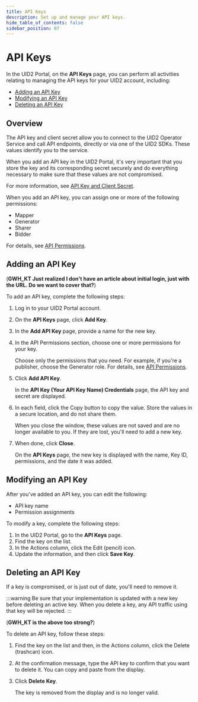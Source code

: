 ```yaml
---
title: API Keys
description: Set up and manage your API keys.
hide_table_of_contents: false
sidebar_position: 07
---
```


# API Keys

In the UID2 Portal, on the **API Keys** page, you can perform all activities relating to managing the API keys for your UID2 account, including:

- [Adding an API Key](#adding-an-api-key)
- [Modifying an API Key](#modifying-an-api-key)
- [Deleting an API Key](#deleting-an-api-key)

## Overview

The API key and client secret allow you to connect to the UID2 Operator Service and call API endpoints, directly or via one of the UID2 SDKs. These values identify you to the service.

When you add an API key in the UID2 Portal, it's very important that you store the key and its corresponding secret securely and do everything necessary to make sure that these values are not compromised.

For more information, see [API Key and Client Secret](../getting-started/gs-credentials.md#api-key-and-client-secret).

When you add an API key, you can assign one or more of the following permissions:

- Mapper
- Generator
- Sharer
- Bidder

For details, see [API Permissions](../getting-started/gs-permissions.md).

## Adding an API Key

(**GWH_KT Just realized I don't have an article about initial login, just with the URL. Do we want to cover that?**)

To add an API key, complete the following steps:

1. Log in to your UID2 Portal account.
1. On the **API Keys** page, click **Add Key**.
1. In the  **Add API Key** page, provide a name for the new key.
1. In the API Permissions section, choose one or more permissions for your key.

    Choose only the permissions that you need. For example, if you're a publisher, choose the Generator role. For details, see [API Permissions](../getting-started/gs-permissions.md). 

1. Click **Add API Key**.

   In the **API Key (Your API Key Name) Credentials** page, the API key and secret are displayed.
   
1. In each field, click the Copy button to copy the value. Store the values in a secure location, and do not share them.

   When you close the window, these values are not saved and are no longer available to you. If they are lost, you'll need to add a new key.

1. When done, click **Close**.

   On the **API Keys** page, the new key is displayed with the name, Key ID, permissions, and the date it was added.

## Modifying an API Key

After you've added an API key, you can edit the following:

- API key name
- Permission assignments 

To modify a key, complete the following steps:

1. In the UID2 Portal, go to the **API Keys** page.
1. Find the key on the list.
1. In the Actions column, click the Edit (pencil) icon.
1. Update the information, and then click **Save Key**.

## Deleting an API Key

If a key is compromised, or is just out of date, you'll need to remove it.

:::warning
Be sure that your implementation is updated with a new key before deleting an active key. When you delete a key, any API traffic using that key will be rejected.
:::

(**GWH_KT is the above too strong?**)

To delete an API key, follow these steps:

1. Find the key on the list and then, in the Actions column, click the Delete (trashcan) icon.
1. At the confirmation message, type the API key to confirm that you want to delete it. You can copy and paste from the display.
2. Click **Delete Key**.

   The key is removed from the display and is no longer valid.
